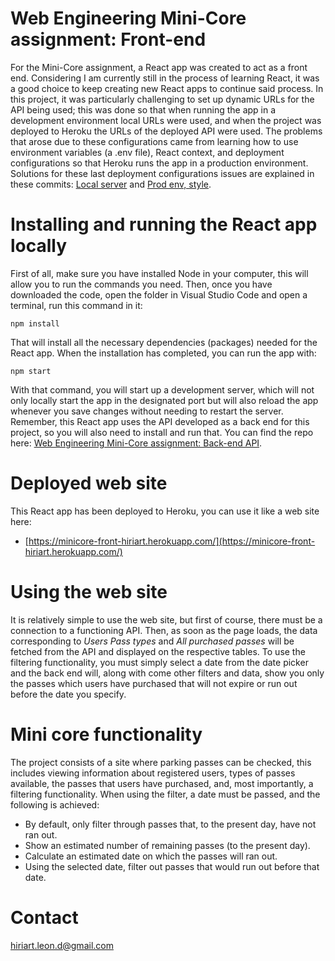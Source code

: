 # Web Engineering Mini-Core assignment: Front-end
For the Mini-Core assignment, a React app was created to act as a front end. Considering I am currently still in the process of learning React, it was a good choice to keep creating new React apps to continue said process. In this project, it was particularly challenging to set up dynamic URLs for the API being used; this was done so that when running the app in a development environment local URLs were used, and when the project was deployed to Heroku the URLs of the deployed API were used. The problems that arose due to these configurations came from learning how to use environment variables (a .env file), React context, and deployment configurations so that Heroku runs the app in a production environment. Solutions for these last deployment configurations issues are explained in these commits: [Local server](https://github.com/Diego-Hiriart/Minicore-Frontend/commit/e8f19b693512f5a9b0a71f2e61e8c372bd09867c) and [Prod env, style](https://github.com/Diego-Hiriart/Minicore-Frontend/commit/5f7b271b973d14f4a8df5dbb9296826f22893e0e).

# Installing and running the React app locally
First of all, make sure you have installed Node in your computer, this will allow you to run the commands you need. Then, once you have downloaded the code, open the folder in Visual Studio Code and open a terminal, run this command in it:
```
npm install
```
That will install all the necessary dependencies (packages) needed for the React app. When the installation has completed, you can run the app with:
```
npm start
```
With that command, you will start up a development server, which will not only locally start the app in the designated port but will also reload the app whenever you save changes without needing to restart the server.\
Remember, this React app uses the API developed as a back end for this project, so you will also need to install and run that. You can find the repo here: [Web Engineering Mini-Core assignment: Back-end API](https://github.com/Diego-Hiriart/Minicore-Backend).

# Deployed web site
This React app has been deployed to Heroku, you can use it like a web site here:
  - [https://minicore-front-hiriart.herokuapp.com/](https://minicore-front-hiriart.herokuapp.com/)

# Using the web site
It is relatively simple to use the web site, but first of course, there must be a connection to a functioning API. Then, as soon as the page loads, the data corresponding to *Users* *Pass types* and *All purchased passes* will be fetched from the API and displayed on the respective tables. To use the filtering functionality, you must simply select a date from the date picker and the back end will, along with come other filters and data, show you only the passes which users have purchased that will not expire or run out before the date you specify.

# Mini core functionality
The project consists of a site where parking passes can be checked, this includes viewing information about registered users, types of passes available, the passes that users have purchased, and, most importantly, a filtering functionality. When using the filter, a date must be passed, and the following is achieved:
  - By default, only filter through passes that, to the present day, have not ran out.
  - Show an estimated number of remaining passes (to the present day).
  - Calculate an estimated date on which the passes will ran out.
  - Using the selected date, filter out passes that would run out before that date.

# Contact
[hiriart.leon.d@gmail.com](mailto:hiriart.leon.d@gmail.com)
